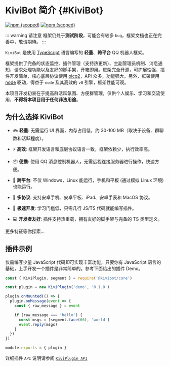 # KiviBot 简介 {#KiviBot}

[![npm (scoped)](https://img.shields.io/npm/v/@kivibot/core?color=527dec&label=%40kivibot%2Fcore&style=flat-square)](https://www.npmjs.com/package/@kivibot/core)
[![npm (scoped)](https://img.shields.io/npm/v/kivibot?color=527dec&label=kivibot&style=flat-square)](https://www.npmjs.com/package/kivibot)

::: warning 请注意
框架仍处于**测试阶段**，可能会有较多 `bug`，框架文档也正在完善中，敬请期待。
:::

`KiviBot` 是使用 [TypeScript](https://www.typescriptlang.org/) 语言编写的 **轻量**、**跨平台** QQ 机器人框架。

框架提供了完备的状态监控、插件管理（支持热更新）、主副管理员机制、消息通知、请求处理功能以及友好的脚手架，开箱即用。框架完全开源，可扩展性强，插件开发简单，核心底层协议使用 [oicq2](https://github.com/takayama-lily/oicq)，API 众多，功能强大。另外，框架使用 [node](https://nodejs.org/) 驱动，得益于 `node` 及其高效的 `v8` 引擎，框架性能可观。

本项目开发初衷在于提高群活跃氛围、方便群管理，仅供个人娱乐、学习和交流使用，**不得将本项目用于任何非法用途**。

## 为什么选择 KiviBot

- 🚲 **轻量**: 无需运行 UI 界面，内存占用低，约 30-100 MB（取决于设备、群聊数和活跃程度）。

- ⚡ **高效**: 框架开发语言和底层协议语言一致，框架依赖少，执行效率高。

- 📦 **便携**: 使用 QQ 消息控制机器人，无需远程连接服务器进行操作，快速方便。

- 📱 **跨平台**: 不仅 Windows，Linux 能运行，手机和平板 (通过模拟 Linux 环境) 也能运行。

- 🔗 **多协议**: 支持安卓手机、安卓平板、iPad、安卓手表和 MacOS 协议。

- 🚤 **极速开发**: 学习门槛低，只需几行 JS/TS 代码就能编写插件。

- 💻 **开发者友好**: 插件支持热重载，拥有友好的脚手架与完备的 TS 类型定义。

更多特征等你探索...

## 插件示例

仅需编写少量 JavaScript 代码即可实现丰富功能，只要你有 JavaScript 语言的基础，上手开发一个插件是非常简单的。参考下面给出的插件 Demo。

```js
const { KiviPlugin, segment } = require('@kivibot/core')

const plugin = new KiviPlugin('demo', '0.1.0')

plugin.onMounted(() => {
  plugin.onMessage(event => {
    const { raw_message } = event

    if (raw_message === 'hello') {
      const msgs = [segment.face(66), 'world']
      event.reply(msgs)
    }
  })
})

module.exports = { plugin }
```

详细插件 `API` 说明请参阅 [`KiviPlugin API`](/api/plugin)

